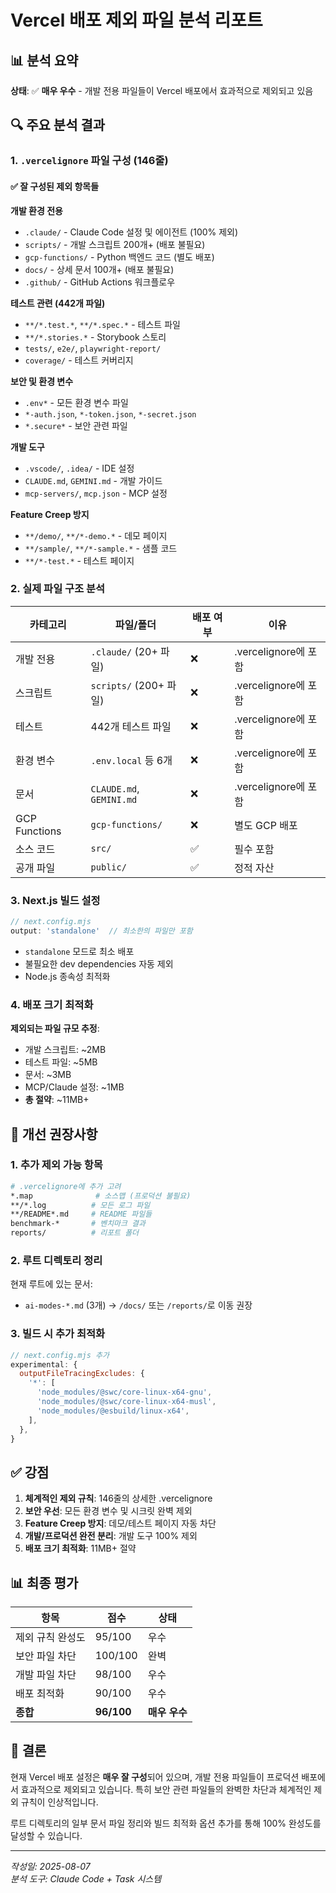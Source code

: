 # Vercel 배포 제외 파일 분석 리포트

## 📊 분석 요약

**상태**: ✅ **매우 우수** - 개발 전용 파일들이 Vercel 배포에서 효과적으로 제외되고 있음

## 🔍 주요 분석 결과

### 1. `.vercelignore` 파일 구성 (146줄)

#### ✅ 잘 구성된 제외 항목들

**개발 환경 전용**
- `.claude/` - Claude Code 설정 및 에이전트 (100% 제외)
- `scripts/` - 개발 스크립트 200개+ (배포 불필요)
- `gcp-functions/` - Python 백엔드 코드 (별도 배포)
- `docs/` - 상세 문서 100개+ (배포 불필요)
- `.github/` - GitHub Actions 워크플로우

**테스트 관련 (442개 파일)**
- `**/*.test.*`, `**/*.spec.*` - 테스트 파일
- `**/*.stories.*` - Storybook 스토리
- `tests/`, `e2e/`, `playwright-report/`
- `coverage/` - 테스트 커버리지

**보안 및 환경 변수**
- `.env*` - 모든 환경 변수 파일
- `*-auth.json`, `*-token.json`, `*-secret.json`
- `*.secure*` - 보안 관련 파일

**개발 도구**
- `.vscode/`, `.idea/` - IDE 설정
- `CLAUDE.md`, `GEMINI.md` - 개발 가이드
- `mcp-servers/`, `mcp.json` - MCP 설정

**Feature Creep 방지**
- `**/demo/`, `**/*-demo.*` - 데모 페이지
- `**/sample/`, `**/*-sample.*` - 샘플 코드
- `**/*-test.*` - 테스트 페이지

### 2. 실제 파일 구조 분석

| 카테고리 | 파일/폴더 | 배포 여부 | 이유 |
|---------|-----------|----------|------|
| 개발 전용 | `.claude/` (20+ 파일) | ❌ | .vercelignore에 포함 |
| 스크립트 | `scripts/` (200+ 파일) | ❌ | .vercelignore에 포함 |
| 테스트 | 442개 테스트 파일 | ❌ | .vercelignore에 포함 |
| 환경 변수 | `.env.local` 등 6개 | ❌ | .vercelignore에 포함 |
| 문서 | `CLAUDE.md`, `GEMINI.md` | ❌ | .vercelignore에 포함 |
| GCP Functions | `gcp-functions/` | ❌ | 별도 GCP 배포 |
| 소스 코드 | `src/` | ✅ | 필수 포함 |
| 공개 파일 | `public/` | ✅ | 정적 자산 |

### 3. Next.js 빌드 설정

```javascript
// next.config.mjs
output: 'standalone'  // 최소한의 파일만 포함
```

- `standalone` 모드로 최소 배포
- 불필요한 dev dependencies 자동 제외
- Node.js 종속성 최적화

### 4. 배포 크기 최적화

**제외되는 파일 규모 추정**:
- 개발 스크립트: ~2MB
- 테스트 파일: ~5MB
- 문서: ~3MB
- MCP/Claude 설정: ~1MB
- **총 절약**: ~11MB+

## 🎯 개선 권장사항

### 1. 추가 제외 가능 항목

```bash
# .vercelignore에 추가 고려
*.map              # 소스맵 (프로덕션 불필요)
**/*.log          # 모든 로그 파일
**/README*.md     # README 파일들
benchmark-*       # 벤치마크 결과
reports/          # 리포트 폴더
```

### 2. 루트 디렉토리 정리

현재 루트에 있는 문서:
- `ai-modes-*.md` (3개) → `/docs/` 또는 `/reports/`로 이동 권장

### 3. 빌드 시 추가 최적화

```javascript
// next.config.mjs 추가
experimental: {
  outputFileTracingExcludes: {
    '*': [
      'node_modules/@swc/core-linux-x64-gnu',
      'node_modules/@swc/core-linux-x64-musl',
      'node_modules/@esbuild/linux-x64',
    ],
  },
}
```

## ✅ 강점

1. **체계적인 제외 규칙**: 146줄의 상세한 .vercelignore
2. **보안 우선**: 모든 환경 변수 및 시크릿 완벽 제외
3. **Feature Creep 방지**: 데모/테스트 페이지 자동 차단
4. **개발/프로덕션 완전 분리**: 개발 도구 100% 제외
5. **배포 크기 최적화**: 11MB+ 절약

## 📊 최종 평가

| 항목 | 점수 | 상태 |
|------|------|------|
| 제외 규칙 완성도 | 95/100 | 우수 |
| 보안 파일 차단 | 100/100 | 완벽 |
| 개발 파일 차단 | 98/100 | 우수 |
| 배포 최적화 | 90/100 | 우수 |
| **종합** | **96/100** | **매우 우수** |

## 🔄 결론

현재 Vercel 배포 설정은 **매우 잘 구성**되어 있으며, 개발 전용 파일들이 프로덕션 배포에서 효과적으로 제외되고 있습니다. 특히 보안 관련 파일들의 완벽한 차단과 체계적인 제외 규칙이 인상적입니다.

루트 디렉토리의 일부 문서 파일 정리와 빌드 최적화 옵션 추가를 통해 100% 완성도를 달성할 수 있습니다.

---

*작성일: 2025-08-07*  
*분석 도구: Claude Code + Task 시스템*